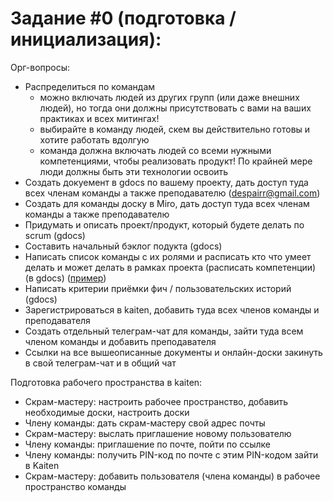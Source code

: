 # Задание #0 (подготовка / инициализация):

Орг-вопросы:
- Распределиться по командам
	- можно включать людей из других групп (или даже внешних людей), но тогда они должны присутствовать с вами на ваших практиках и всех митингах!
	- выбирайте в команду людей, скем вы действительно готовы и хотите работать вдолгую
	- команда должна включать людей со всеми нужными компетенциями, чтобы реализовать продукт! По крайней мере люди должны быть эти технологии освоить
- Создать докуемент в gdocs по вашему проекту, дать доступ туда всех членам команды а также преподавателю (despairr@gmail.com)
- Создать для команды доску в Miro, дать доступ туда всех членам команды а также преподавателю
- Придумать и описать проект/продукт, который будете делать по scrum (gdocs)
- Составить начальный бэклог подукта (gdocs)
- Написать список команды с их ролями и расписать кто что умеет делать и может делать в рамках проекта (расписать компетенции) (в gdocs) ([пример](https://miro.com/app/board/o9J_lzyzARI=/?invite_link_id=26675202443))
- Написать критерии приёмки фич / пользовательских историй (gdocs)
- Зарегистрироваться в kaiten, добавить туда всех членов команды и преподавателя 
- Создать отдельный телеграм-чат для команды, зайти туда всем членом команды и добавить преподавателя
- Ссылки на все вышеописанные документы и онлайн-доски закинуть в свой телеграм-чат и в общий чат

Подготовка рабочего пространства в kaiten:
- Скрам-мастеру: настроить рабочее пространство, добавить необходимые доски, настроить доски
- Члену команды: дать скрам-мастеру свой адрес почты
- Скрам-мастеру: выслать приглашение новому пользователю
- Члену команды: приглашение по почте, пойти по ссылке
- Члену команды: получить PIN-код по почте с этим PIN-кодом зайти в Kaiten
- Скрам-мастеру: добавить пользователя (члена команды) в рабочее пространство команды

